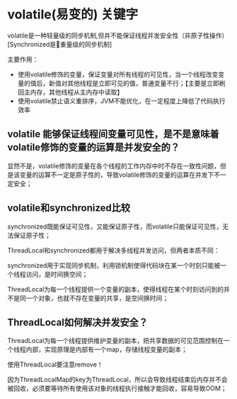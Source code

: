 # volatile(易变的) 关键字
volatile是一种轻量级的同步机制,但并不能保证线程并发安全性（非原子性操作）[Synchronized是重量级的同步机制]

主要作用：
- 使用volatile修饰的变量，保证变量对所有线程的可见性，当一个线程改变变量的值后，新值对其他线程是立即可见的值，普通变量不行；【主要是立即刷回主内存，其他线程从主内存中读取】
- 使用volatile禁止语义重排序，JVM不能优化，在一定程度上降低了代码执行效率

## volatile 能够保证线程间变量可见性，是不是意味着volatile修饰的变量的运算是并发安全的？

显然不是，volatile修饰的变量在各个线程的工作内存中时不存在一致性问题，但是该变量的运算不一定是原子性的，导致volatile修饰的变量的运算在并发下不一定安全；

## volatile和synchronized比较

synchronized既能保证可见性，又能保证原子性，而volatile只能保证可见性，无法保证原子性；

ThreadLocal和synchronized都用于解决多线程并发访问，但两者本质不同：

synchronized用于实现同步机制，利用锁机制使得代码块在某一个时刻只能被一个线程访问，是时间换空间；

ThreadLocal为每一个线程提供一个变量的副本，使得线程在某个时刻访问到的并不是同一个对象，也就不存在变量的共享，是空间换时间；

## ThreadLocal如何解决并发安全？

ThreadLocal为每一个线程提供维护变量的副本，把共享数据的可见范围控制在一个线程内部，实现原理是内部有一个map，存储线程变量的副本；

使用ThreadLocal要注意remove！

因为ThreadLocalMap的key为ThreadLocal，所以会导致线程结束后内存并不会被回收，必须要等待所有使用该对象的线程执行接触才能回收，容易导致OOM；